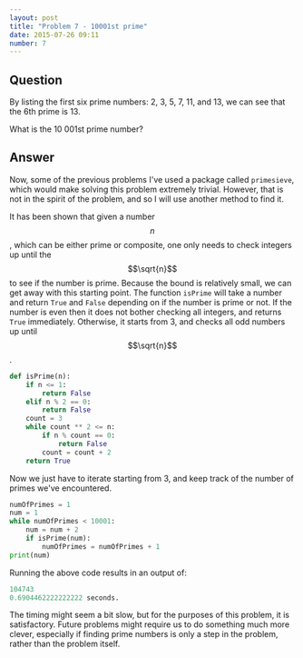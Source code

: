 ```yaml
---
layout: post
title: "Problem 7 - 10001st prime"
date: 2015-07-26 09:11
number: 7
---
```


## Question

By listing the first six prime numbers: 2, 3, 5, 7, 11, and 13, we can see that the 6th prime is 13.

What is the 10 001st prime number?

## Answer

Now, some of the previous problems I've used a package called `primesieve`, which would make solving this problem extremely trivial. However, that is not in the spirit of the problem, and so I will use another method to find it.

It has been shown that given a number $$n$$, which can be either prime or composite, one only needs to check integers up until the $$\sqrt{n}$$ to see if the number is prime. Because the bound is relatively small, we can get away with this starting point. The function `isPrime` will take a number and return `True` and `False` depending on if the number is prime or not. If the number is even then it does not bother checking all integers, and returns `True` immediately. Otherwise, it starts from 3, and checks all odd numbers up until $$\sqrt{n}$$.

```python
def isPrime(n):
    if n <= 1:
        return False
    elif n % 2 == 0:
        return False
    count = 3
    while count ** 2 <= n:
        if n % count == 0:
            return False
        count = count + 2
    return True
```

Now we just have to iterate starting from 3, and keep track of the number of primes we've encountered.

```python
numOfPrimes = 1
num = 1
while numOfPrimes < 10001:
    num = num + 2
    if isPrime(num):
        numOfPrimes = numOfPrimes + 1
print(num)
```

Running the above code results in an output of:

```python
104743
0.6904462222222222 seconds.
```

The timing might seem a bit slow, but for the purposes of this problem, it is satisfactory. Future problems might require us to do something much more clever, especially if finding prime numbers is only a step in the problem, rather than the problem itself.